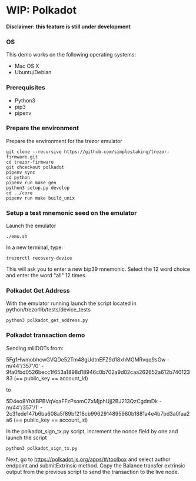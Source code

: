 # WIP: Polkadot

**Disclaimer: this feature is still under development**

### OS
This demo works on the following operating systems:
- Mac OS X
- Ubuntu/Debian

### Prerequisites

- Python3
- pip3
- pipenv

### Prepare the environment

Prepare the environment for the trezor emulator


    git clone --recursive https://github.com/simplestaking/trezor-firmware.git
    cd trezor-firmware
    git chceckout polkadot
    pipenv sync
    cd python
    pipenv run make gen
    python3 setup.py develop
    cd ../core
    pipenv run make build_unix



### Setup a test mnemonic seed on the emulator

Launch the emulator

    ./emu.sh
    
In a new terminal, type:

    trezorctl recovery-device

This will ask you to enter a new bip39 mnemonic. Select the 12 word choice and enter the word "all" 12 times.


### Polkadot Get Address

With the emulator running launch the script located in python/trezorlib/tests/device_tests

    python3 polkadot_get_address.py

### Polkadot transaction demo

Sending miliDOTs from:

5Fg1HwmobhcwGVQDe52Tm48gUdtnEFZ9d18xhMGMRvqq9sGw - m/44'/357'/0' - 9fa0fbd0526becc1f653a1898d18946c0b702a9d02caa262652a612b74012383 (== public_key == account_id)

to

5D4eo8YhXBPBVqVqaFFzPsomCZxMjphUjj2BJ213QzCgdmDk - m/44'/357'/1' - 2c31ede147b6ba608a5f89bf218cb9962914895980b1881a4e4b7bd3a0faa2a6 (== public_key == account_id)

In the polkadot_sign_tx.py script, increment the nonce field by one and launch the script

    python3 polkadot_sign_tx.py

Next, go to https://polkadot.js.org/apps/#/toolbox and select author endpoint and submitExtrinsic method. Copy the
Balance transfer extrinsic output from the previous script to send the transaction to the live node.